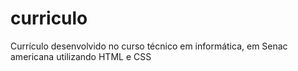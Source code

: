 # curriculo
Currículo desenvolvido no curso técnico em informática, em Senac americana utilizando HTML e CSS
